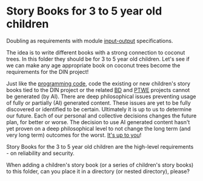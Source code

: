 # Story Books for 3 to 5 year old children

Doubling as requirements with module [input-output](https://github.com/beyond-decentralized/AIRroot/issues/4) specifications.

The idea is to write different books with a strong connection to coconut trees.  In this folder they should be for 3 to 5 year old children.  Let's see if we can make any age appropriate book on coconut trees become the requirements for the DIN project!

Just like the <a href="../../../../../issues/1">programming code</a>, code the existing or new children's story books tied to the DIN project or the related [BD](https://github.com/beyond-decentralized) and [PTWE](https://github.com/Past-The-War-Earth/) projects cannot be generated (by AI).  There are deep philosophical issues preventing usage of fully or partially (AI) generated content.  These issues are yet to be fully discovered or identified to be certain.  Ultimately it is up to us to determine our future.  Each of our personal and collective decisions changes the future plan, for better or worse.  The decision to use AI generated content hasn't yet proven on a deep philosophical level to not change the long term (and very long term) outcomes for the worst.  <a href="https://www.youtube.com/watch?v=le1QF3uoQNg">It's up to you</a>!

Story Books for the 3 to 5 year old children are the high-level requirements - on reliability and security.

When adding a children's story book (or a series of children's story books) to this folder, can you place it in a directory (or nested directory), please?
